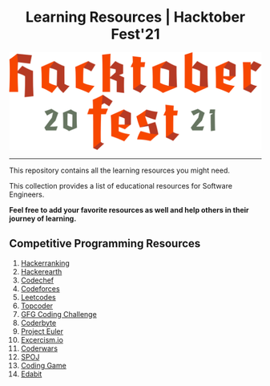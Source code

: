 
<h1 style="text-align: center">Learning Resources | Hacktober Fest'21</h1>
<img style="text-align: center" src="./assets/header1.svg" alt="header image">
<hr/>

This repository contains all the learning resources you might need.

This collection provides a list of educational resources for Software Engineers. 

**Feel free to add your favorite resources as well and help others in their journey of learning.**


## Competitive Programming Resources

1. [Hackerranking](http://hackerranking.com)
2. [Hackerearth](http://hackerearth.com)
3. [Codechef](http://codechef.com)
4. [Codeforces](http://codeforces.com)
5. [Leetcodes](http://leetcodes.com)
6. [Topcoder](http://topcoder.com)
7. [GFG Coding Challenge](https://www.geeksforgeeks.org/)
8. [Coderbyte](http://coderbyte.com)
9. [Project Euler](https://projecteuler.net/)
10. [Excercism.io](https://exercism.org/)
11. [Coderwars](http://coderwars.com)
12. [SPOJ](https://www.spoj.com/)
13. [Coding Game](https://www.codingame.com/start)
14. [Edabit](https://edabit.com/challenges)
